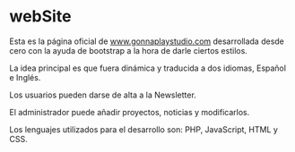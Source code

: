 # webSite

Esta es la página oficial de www.gonnaplaystudio.com desarrollada desde cero con la ayuda de bootstrap a la hora de darle ciertos estilos.

La idea principal es que fuera dinámica y traducida a dos idiomas, Español e Inglés.

Los usuarios pueden darse de alta a la Newsletter.

El administrador puede añadir proyectos, noticias y modificarlos.

Los lenguajes utilizados para el desarrollo son: PHP, JavaScript, HTML y CSS.
